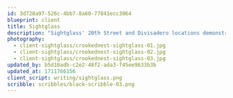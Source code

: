 ```yaml
---
id: 3d728a97-526c-4bb7-8a60-77841ecc3064
blueprint: client
title: Sightglass
description: "Sightglass' 20th Street and Divisadero locations demonstrate a unified vision with thoughtful distinctions based on geographical location and architecture. Occupying a corner Victorian, the Divisadero store's warm, mid-century furnishings are the backdrop for centerpiece [plants] in sculptural ceramic vessels designed in collaboration with BZIPPY. A light-filled space with floor-to-ceiling factory windows is the site of the coffee roaster's 20th Street shop, where free-standing cacti and an above-door ledge with [plant] [plant] [plant] flourish in full sunlight."
photography:
  - client-sightglass/crookednest-sightglass-01.jpg
  - client-sightglass/crookednest-sightglass-02.jpg
  - client-sightglass/crookednest-sightglass-03.jpg
updated_by: b5d10adb-c2e2-48f2-ada3-f45ee9633b3b
updated_at: 1711766156
client_script: writing/sightglass.png
scribble: scribbles/black-scribble-03.png
---
```

